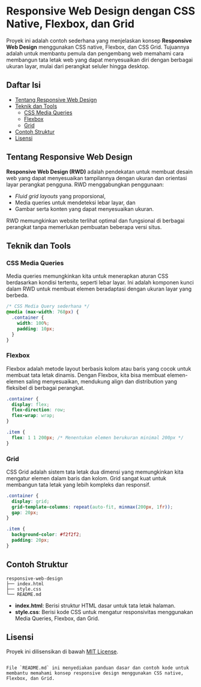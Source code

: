 

# Responsive Web Design dengan CSS Native, Flexbox, dan Grid

Proyek ini adalah contoh sederhana yang menjelaskan konsep **Responsive Web Design** menggunakan CSS native, Flexbox, dan CSS Grid. Tujuannya adalah untuk membantu pemula dan pengembang web memahami cara membangun tata letak web yang dapat menyesuaikan diri dengan berbagai ukuran layar, mulai dari perangkat seluler hingga desktop.

## Daftar Isi
- [Tentang Responsive Web Design](#tentang-responsive-web-design)
- [Teknik dan Tools](#teknik-dan-tools)
  - [CSS Media Queries](#css-media-queries)
  - [Flexbox](#flexbox)
  - [Grid](#grid)
- [Contoh Struktur](#contoh-struktur)
- [Lisensi](#lisensi)


## Tentang Responsive Web Design

**Responsive Web Design (RWD)** adalah pendekatan untuk membuat desain web yang dapat menyesuaikan tampilannya dengan ukuran dan orientasi layar perangkat pengguna. RWD menggabungkan penggunaan:
- *Fluid grid layouts* yang proporsional,
- Media queries untuk mendeteksi lebar layar, dan
- Gambar serta konten yang dapat menyesuaikan ukuran.

RWD memungkinkan website terlihat optimal dan fungsional di berbagai perangkat tanpa memerlukan pembuatan beberapa versi situs.

## Teknik dan Tools

### CSS Media Queries
Media queries memungkinkan kita untuk menerapkan aturan CSS berdasarkan kondisi tertentu, seperti lebar layar. Ini adalah komponen kunci dalam RWD untuk membuat elemen beradaptasi dengan ukuran layar yang berbeda.

```css
/* CSS Media Query sederhana */
@media (max-width: 768px) {
  .container {
    width: 100%;
    padding: 10px;
  }
}
```

### Flexbox
Flexbox adalah metode layout berbasis kolom atau baris yang cocok untuk membuat tata letak dinamis. Dengan Flexbox, kita bisa membuat elemen-elemen saling menyesuaikan, mendukung align dan distribution yang fleksibel di berbagai perangkat.

```css
.container {
  display: flex;
  flex-direction: row;
  flex-wrap: wrap;
}

.item {
  flex: 1 1 200px; /* Menentukan elemen berukuran minimal 200px */
}
```

### Grid
CSS Grid adalah sistem tata letak dua dimensi yang memungkinkan kita mengatur elemen dalam baris dan kolom. Grid sangat kuat untuk membangun tata letak yang lebih kompleks dan responsif.

```css
.container {
  display: grid;
  grid-template-columns: repeat(auto-fit, minmax(200px, 1fr));
  gap: 20px;
}

.item {
  background-color: #f2f2f2;
  padding: 20px;
}
```

## Contoh Struktur

```
responsive-web-design
├── index.html
├── style.css
└── README.md
```

- **index.html**: Berisi struktur HTML dasar untuk tata letak halaman.
- **style.css**: Berisi kode CSS untuk mengatur responsivitas menggunakan Media Queries, Flexbox, dan Grid.

## Lisensi

Proyek ini dilisensikan di bawah [MIT License](LICENSE).

```

File `README.md` ini menyediakan panduan dasar dan contoh kode untuk membantu memahami konsep responsive design menggunakan CSS native, Flexbox, dan Grid.
